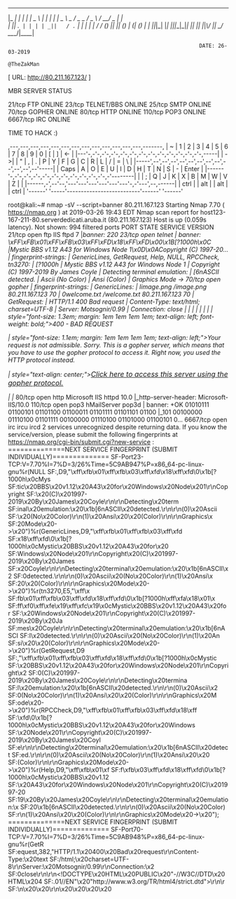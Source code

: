                                                               

  ___ _  _ _____ ___ ___ _  _ ___ _____   ___ ___  ___ _____ ___   ___ ___  _    
 |_ _| \| |_   _| __| _ \ \| | __|_   _| | _ \ _ \/ _ \_   _/ _ \ / __/ _ \| |   
  | || .` | | | | _||   / .` | _|  | |   |  _/   / (_) || || (_) | (_| (_) | |__ 
 |___|_|\_| |_| |___|_|_\_|\_|___| |_|   |_| |_|_\\___/ |_| \___/ \___\___/|____|
                                                                
                                                                 DATE: 26-03-2019
                                                                 @TheZakMan

 [ URL: http://80.211.167.123/ ]



MBR SERVER STATUS

21/tcp	FTP	ONLINE
23/tcp	TELNET/BBS	ONLINE
25/tcp	SMTP	ONLINE
70/tcp	GOPHER	ONLINE
80/tcp	HTTP	ONLINE
110/tcp	POP3	ONLINE
6667/tcp	IRC	ONLINE


TIME TO HACK :)

,---,---,---,---,---,---,---,---,---,---,---,---,---,-------,
| ~ | 1 | 2 | 3 | 4 | 5 | 6 | 7 | 8 | 9 | 0 | [ | ] | <-    |
|---'-,-'-,-'-,-'-,-'-,-'-,-'-,-'-,-'-,-'-,-'-,-'-,-'-,-----|
| ->| | " | , | . | P | Y | F | G | C | R | L | / | = |  \  |
|-----',--',--',--',--',--',--',--',--',--',--',--',--'-----|
| Caps | A | O | E | U | I | D | H | T | N | S | - |  Enter |
|------'-,-'-,-'-,-'-,-'-,-'-,-'-,-'-,-'-,-'-,-'-,-'--------|
|        | ; | Q | J | K | X | B | M | W | V | Z |          |
|------,-',--'--,'---'---'---'---'---'---'-,-'---',--,------|
| ctrl |  | alt |                          | alt  |  | ctrl |
'------'  '-----'--------------------------'------'  '------'

root@kali:~# nmap -sV --script=banner 80.211.167.123
Starting Nmap 7.70 ( https://nmap.org ) at 2019-03-26 19:43 EDT
Nmap scan report for host123-167-211-80.serverdedicati.aruba.it (80.211.167.123)
Host is up (0.059s latency).
Not shown: 994 filtered ports
PORT     STATE SERVICE VERSION
21/tcp   open  ftp     IIS ftpd 7
|_banner: 220
23/tcp   open  telnet
| banner: \xFF\xFB\x01\xFF\xFB\x03\xFF\xFD\x18\xFF\xFD\x00\x1B[?1000h\x0C
|_Mystic BBS v1.12 A43 for Windows Node 1\x0D\x0ACopyright (C) 1997-20...
| fingerprint-strings: 
|   GenericLines, GetRequest, Help, NULL, RPCCheck, tn3270: 
|     [?1000h
|     Mystic BBS v1.12 A43 for Windows Node 1
|     Copyright (C) 1997-2019 By James Coyle
|     Detecting terminal emulation: 
|     [6nASCII detected.
|     Ascii (No Color)
|     Ansi (Color)
|_    Graphics Mode ->
70/tcp   open  gopher
| fingerprint-strings: 
|   GenericLines: 
|     Iimage.png /image.png 80.211.167.123 70
|     0welcome.txt /welcome.txt 80.211.167.123 70
|   GetRequest: 
|     HTTP/1.1 400 Bad request
|     Content-Type: text/html; charset=UTF-8
|     Server: Motsognir/0.99
|     Connection: close
|     <!DOCTYPE HTML PUBLIC "-//W3C//DTD HTML 4.01//EN" "http://www.w3.org/TR/html4/strict.dtd">
|     <html>
|     <head>
|     <title>400 - Bad request</title>
|     <meta name="generator" content="Motsognir v0.99">
|     </head>
|     <body>
|     style="font-size: 1.3em; margin: 1em 1em 1em 1em; text-align: left; font-weight: bold;">400 - BAD REQUEST</p>
|     style="font-size: 1.1em; margin: 1em 1em 1em 1em; text-align: left;">Your request is not admissible. Sorry. This is a gopher server, which means that you have to use the gopher protocol to access it. Right now, you used the HTTP protocol instead.</p>
|     style="text-align: center;"><a href="gopher://80.211.167.123/" style="font-size: 1.15em;">Click here to access this server using the gopher protocol.</a></p>
|     </body>
|_    </html>
80/tcp   open  http    Microsoft IIS httpd 10.0
|_http-server-header: Microsoft-IIS/10.0
110/tcp  open  pop3    hMailServer pop3d
| banner: +OK 01010111 01100101 01101100 01100011 01101111 01101101 01100
|_101 00100000 01110100 01101111 00100000 01110100 01101000 01100101 0...
6667/tcp open  irc     ircu ircd
2 services unrecognized despite returning data. If you know the service/version, please submit the following fingerprints at https://nmap.org/cgi-bin/submit.cgi?new-service :
==============NEXT SERVICE FINGERPRINT (SUBMIT INDIVIDUALLY)==============
SF-Port23-TCP:V=7.70%I=7%D=3/26%Time=5C9AB947%P=x86_64-pc-linux-gnu%r(NULL
SF:,D9,"\xff\xfb\x01\xff\xfb\x03\xff\xfd\x18\xff\xfd\0\x1b\[\?1000h\x0cMys
SF:tic\x20BBS\x20v1\.12\x20A43\x20for\x20Windows\x20Node\x201\r\nCopyright
SF:\x20\(C\)\x201997-2019\x20By\x20James\x20Coyle\r\n\r\nDetecting\x20term
SF:inal\x20emulation:\x20\x1b\[6nASCII\x20detected\.\r\n\r\n\(0\)\x20Ascii
SF:\x20\(No\x20Color\)\r\n\(1\)\x20Ansi\x20\x20\(Color\)\r\n\r\nGraphics\x
SF:20Mode\x20->\x20")%r(GenericLines,D9,"\xff\xfb\x01\xff\xfb\x03\xff\xfd\
SF:x18\xff\xfd\0\x1b\[\?1000h\x0cMystic\x20BBS\x20v1\.12\x20A43\x20for\x20
SF:Windows\x20Node\x201\r\nCopyright\x20\(C\)\x201997-2019\x20By\x20James\
SF:x20Coyle\r\n\r\nDetecting\x20terminal\x20emulation:\x20\x1b\[6nASCII\x2
SF:0detected\.\r\n\r\n\(0\)\x20Ascii\x20\(No\x20Color\)\r\n\(1\)\x20Ansi\x
SF:20\x20\(Color\)\r\n\r\nGraphics\x20Mode\x20->\x20")%r(tn3270,E5,"\xff\x
SF:fb\x01\xff\xfb\x03\xff\xfd\x18\xff\xfd\0\x1b\[\?1000h\xff\xfa\x18\x01\x
SF:ff\xf0\xff\xfe\x19\xff\xfc\x19\x0cMystic\x20BBS\x20v1\.12\x20A43\x20for
SF:\x20Windows\x20Node\x201\r\nCopyright\x20\(C\)\x201997-2019\x20By\x20Ja
SF:mes\x20Coyle\r\n\r\nDetecting\x20terminal\x20emulation:\x20\x1b\[6nASCI
SF:I\x20detected\.\r\n\r\n\(0\)\x20Ascii\x20\(No\x20Color\)\r\n\(1\)\x20An
SF:si\x20\x20\(Color\)\r\n\r\nGraphics\x20Mode\x20->\x20")%r(GetRequest,D9
SF:,"\xff\xfb\x01\xff\xfb\x03\xff\xfd\x18\xff\xfd\0\x1b\[\?1000h\x0cMystic
SF:\x20BBS\x20v1\.12\x20A43\x20for\x20Windows\x20Node\x201\r\nCopyright\x2
SF:0\(C\)\x201997-2019\x20By\x20James\x20Coyle\r\n\r\nDetecting\x20termina
SF:l\x20emulation:\x20\x1b\[6nASCII\x20detected\.\r\n\r\n\(0\)\x20Ascii\x2
SF:0\(No\x20Color\)\r\n\(1\)\x20Ansi\x20\x20\(Color\)\r\n\r\nGraphics\x20M
SF:ode\x20->\x20")%r(RPCCheck,D9,"\xff\xfb\x01\xff\xfb\x03\xff\xfd\x18\xff
SF:\xfd\0\x1b\[\?1000h\x0cMystic\x20BBS\x20v1\.12\x20A43\x20for\x20Windows
SF:\x20Node\x201\r\nCopyright\x20\(C\)\x201997-2019\x20By\x20James\x20Coyl
SF:e\r\n\r\nDetecting\x20terminal\x20emulation:\x20\x1b\[6nASCII\x20detect
SF:ed\.\r\n\r\n\(0\)\x20Ascii\x20\(No\x20Color\)\r\n\(1\)\x20Ansi\x20\x20\
SF:(Color\)\r\n\r\nGraphics\x20Mode\x20->\x20")%r(Help,D9,"\xff\xfb\x01\xf
SF:f\xfb\x03\xff\xfd\x18\xff\xfd\0\x1b\[\?1000h\x0cMystic\x20BBS\x20v1\.12
SF:\x20A43\x20for\x20Windows\x20Node\x201\r\nCopyright\x20\(C\)\x201997-20
SF:19\x20By\x20James\x20Coyle\r\n\r\nDetecting\x20terminal\x20emulation:\x
SF:20\x1b\[6nASCII\x20detected\.\r\n\r\n\(0\)\x20Ascii\x20\(No\x20Color\)\
SF:r\n\(1\)\x20Ansi\x20\x20\(Color\)\r\n\r\nGraphics\x20Mode\x20->\x20");
==============NEXT SERVICE FINGERPRINT (SUBMIT INDIVIDUALLY)==============
SF-Port70-TCP:V=7.70%I=7%D=3/26%Time=5C9AB948%P=x86_64-pc-linux-gnu%r(GetR
SF:equest,382,"HTTP/1\.1\x20400\x20Bad\x20request\r\nContent-Type:\x20text
SF:/html;\x20charset=UTF-8\r\nServer:\x20Motsognir/0\.99\r\nConnection:\x2
SF:0close\r\n\r\n<!DOCTYPE\x20HTML\x20PUBLIC\x20\"-//W3C//DTD\x20HTML\x204
SF:\.01//EN\"\x20\"http://www\.w3\.org/TR/html4/strict\.dtd\">\r\n<html>\r
SF:\n\x20\x20<head>\r\n\x20\x20\x20\x20<title>400\x20-\x20Bad\x20request</
SF:title>\r\n\x20\x20\x20\x20<meta\x20name=\"generator\"\x20content=\"Mots
SF:ognir\x20v0\.99\">\r\n\x20\x20</head>\r\n\x20\x20<body>\r\n\x20\x20\x20
SF:\x20<p\x20style=\"font-size:\x201\.3em;\x20margin:\x201em\x201em\x201em
SF:\x201em;\x20text-align:\x20left;\x20font-weight:\x20bold;\">400\x20-\x2
SF:0BAD\x20REQUEST</p>\r\n\x20\x20\x20\x20<p\x20style=\"font-size:\x201\.1
SF:em;\x20margin:\x201em\x201em\x201em\x201em;\x20text-align:\x20left;\">Y
SF:our\x20request\x20is\x20not\x20admissible\.\x20Sorry\.\x20This\x20is\x2
SF:0a\x20gopher\x20server,\x20which\x20means\x20that\x20you\x20have\x20to\
SF:x20use\x20the\x20gopher\x20protocol\x20to\x20access\x20it\.\x20Right\x2
SF:0now,\x20you\x20used\x20the\x20HTTP\x20protocol\x20instead\.</p>\r\n\x2
SF:0\x20\x20\x20<p\x20style=\"text-align:\x20center;\"><a\x20href=\"gopher
SF:://80\.211\.167\.123/\"\x20style=\"font-size:\x201\.15em;\">Click\x20he
SF:re\x20to\x20access\x20this\x20server\x20using\x20the\x20gopher\x20proto
SF:col\.</a></p>\r\n\x20\x20</body>\r\n</html>\r\n")%r(GenericLines,59,"Ii
SF:mage\.png\t/image\.png\t80\.211\.167\.123\t70\r\n0welcome\.txt\t/welcom
SF:e\.txt\t80\.211\.167\.123\t70\r\n\.\r\n");
Service Info: Host: irc.mbr.local; OS: Windows; CPE: cpe:/o:microsoft:windows





https://en.wikipedia.org/wiki/Gopher_(protocol)

Because of the simplicity of the Gopher protocol, tools such as netcat make it possible to download Gopher content easily from the command line:
echo jacks/jack.exe | nc gopher.example.org 70 > jack.exe


echo /welcome.txt | nc 80.211.167.123 70 > welcome.txt
echo /image.png | nc 80.211.167.123 70 > image.png

